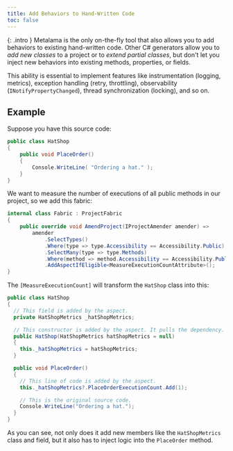 ```yaml
---
title: Add Behaviors to Hand-Written Code
toc: false
---
```


{: .intro }
Metalama is the only on-the-fly tool that also allows you to add behaviors to existing hand-written code. Other C# generators  allow you to _add new classes_ to a project or to _extend partial classes_, but 
 don't let you inject new behaviors into existing methods, properties, or fields. 

This ability is essential to implement features like instrumentation (logging, metrics), exception handling (retry,
throttling), observability (`INotifyPropertyChanged`), thread synchronization (locking), and so on.

## Example

Suppose you have this source code:

```cs
public class HatShop
{
    public void PlaceOrder()
    {
        Console.WriteLine( "Ordering a hat." );
    }
}
```

We want to measure the number of executions of all public methods in our project, so we add this fabric:

```csharp
internal class Fabric : ProjectFabric
{
    public override void AmendProject(IProjectAmender amender) =>
        amender
            .SelectTypes()
            .Where(type => type.Accessibility == Accessibility.Public)
            .SelectMany(type => type.Methods)
            .Where(method => method.Accessibility == Accessibility.Public)
            .AddAspectIfEligible<MeasureExecutionCountAttribute>();
}
```

The `[MeasureExecutionCount]` will transform the `HatShop` class into this:

```csharp
public class HatShop
{
  // This field is added by the aspect.
  private HatShopMetrics _hatShopMetrics;

  // This constructor is added by the aspect. It pulls the dependency.
  public HatShop(HatShopMetrics hatShopMetrics = null)
  {
    this._hatShopMetrics = hatShopMetrics;
  }

  public void PlaceOrder()
  {
    // This line of code is added by the aspect.
    this._hatShopMetrics?.PlaceOrderExecutionCount.Add(1);

    // This is the original source code.
    Console.WriteLine("Ordering a hat.");
  }
}
```

As you can see, not only does it add new members like the `HatShopMetrics` class and field, but it also has to inject
logic into the `PlaceOrder` method.